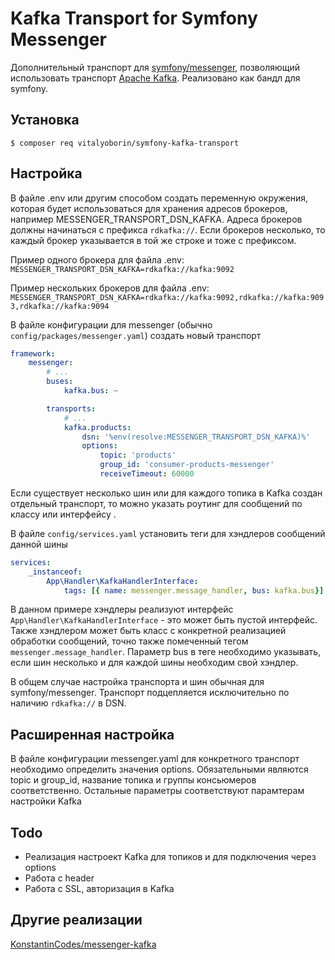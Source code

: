 # Kafka Transport for Symfony Messenger

Дополнительный транспорт для [symfony/messenger](https://symfony.com/doc/current/messenger.html), позволяющий использовать транспорт [Apache Kafka](https://kafka.apache.org/). Реализовано как бандл для symfony.

## Установка

```console
$ composer req vitalyoborin/symfony-kafka-transport
```

## Настройка
В файле .env или другим способом создать переменную окружения, которая будет использоваться для хранения адресов брокеров, например MESSENGER_TRANSPORT_DSN_KAFKA. Адреса брокеров должны начинаться с префикса `rdkafka://`. Если брокеров несколько, то каждый брокер указывается в той же строке и тоже с префиксом.

Пример одного брокера для файла .env: `MESSENGER_TRANSPORT_DSN_KAFKA=rdkafka://kafka:9092`

Пример нескольких брокеров для файла .env: `MESSENGER_TRANSPORT_DSN_KAFKA=rdkafka://kafka:9092,rdkafka://kafka:9093,rdkafka://kafka:9094`

В файле конфигурации для messenger (обычно `config/packages/messenger.yaml`) создать новый транспорт
```yaml
framework:
    messenger:
        # ...
        buses:
            kafka.bus: ~

        transports:
            # ...
            kafka.products:
                dsn: '%env(resolve:MESSENGER_TRANSPORT_DSN_KAFKA)%'
                options:
                    topic: 'products'
                    group_id: 'consumer-products-messenger'
                    receiveTimeout: 60000
```
Если существует несколько шин или для каждого топика в Kafka создан отдельный транспорт, то можно указать роутинг для сообщений по классу или интерфейсу .

В файле `config/services.yaml` установить теги для хэндлеров сообщений данной шины
```yaml
services:
    _instanceof:
        App\Handler\KafkaHandlerInterface:
            tags: [{ name: messenger.message_handler, bus: kafka.bus}]
```
В данном примере хэндлеры реализуют интерфейс `App\Handler\KafkaHandlerInterface` - это может быть пустой интерфейс. Также хэндлером может быть класс с конкретной реализацией обработки сообщений, точно также помеченный тегом `messenger.message_handler`. Параметр bus в теге необходимо указывать, если шин несколько и для каждой шины необходим свой хэндлер.

В общем случае настройка транспорта и шин обычная для symfony/messenger. Транспорт подцепляется исключительно по наличию `rdkafka://` в DSN.

## Расширенная настройка
В файле конфигурации messenger.yaml для конкретного транспорт необходимо определить значения options. Обязательными являются topic и group_id, название топика и группы консьюмеров соответственно. Остальные параметры соответствуют парамтерам настройки Kafka

## Todo
* Реализация настроект Kafka для топиков и для подключения через options
* Работа с header
* Работа с SSL, авторизация в Kafka

## Другие реализации
[KonstantinCodes/messenger-kafka](https://github.com/KonstantinCodes/messenger-kafka)